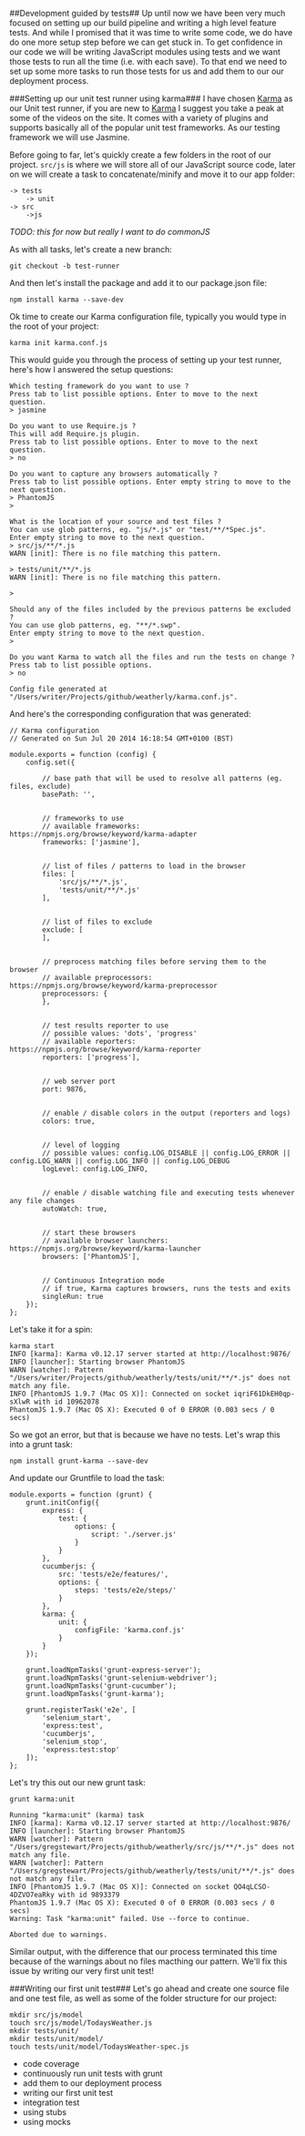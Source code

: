 ##Development guided by tests##
Up until now we have been very much focused on setting up our build pipeline and writing a high level feature tests. And while I promised that it was time to write some code, we do have do one more setup step before we can get stuck in. To get confidence in our code we will be writing JavaScript modules using tests and we want those tests to run all the time (i.e. with each save). To that end we need to set up some more tasks to run those tests for us and add them to our our deployment process. 

###Setting up our unit test runner using karma###
I have chosen [Karma](https://www.npmjs.org/package/karma) as our Unit test runner, if you are new to [Karma](http://karma-runner.github.io/) I suggest you take a peak at some of the videos on the site. It comes with a variety of plugins and supports basically all of the popular unit test frameworks. As our testing framework we will use Jasmine.

Before going to far, let's quickly create a few folders in the root of our project. `src/js` is where we will store all of our JavaScript source code, later on we will create a task to concatenate/minify and move it to our app folder:

	-> tests
		-> unit
	-> src
		->js
		
_TODO: this for now but really I want to do commonJS_		

As with all tasks, let's create a new branch:

	git checkout -b test-runner
	
And then let's install the package and add it to our package.json file:

	npm install karma --save-dev
	
Ok time to create our Karma configuration file, typically you would type in the root of your project:

	karma init karma.conf.js

This would guide you through the process of setting up your test runner, here's how I answered the setup questions:

	Which testing framework do you want to use ?
	Press tab to list possible options. Enter to move to the next question.
	> jasmine

	Do you want to use Require.js ?
	This will add Require.js plugin.
	Press tab to list possible options. Enter to move to the next question.
	> no

	Do you want to capture any browsers automatically ?
	Press tab to list possible options. Enter empty string to move to the next question.
	> PhantomJS
	> 

	What is the location of your source and test files ?
	You can use glob patterns, eg. "js/*.js" or "test/**/*Spec.js".
	Enter empty string to move to the next question.
	> src/js/**/*.js
	WARN [init]: There is no file matching this pattern.

	> tests/unit/**/*.js
	WARN [init]: There is no file matching this pattern.

	> 

	Should any of the files included by the previous patterns be excluded ?
	You can use glob patterns, eg. "**/*.swp".
	Enter empty string to move to the next question.
	> 

	Do you want Karma to watch all the files and run the tests on change ?
	Press tab to list possible options.
	> no

	Config file generated at "/Users/writer/Projects/github/weatherly/karma.conf.js".

And here's the corresponding configuration that was generated:

    // Karma configuration
    // Generated on Sun Jul 20 2014 16:18:54 GMT+0100 (BST)
    
    module.exports = function (config) {
        config.set({
    
            // base path that will be used to resolve all patterns (eg. files, exclude)
            basePath: '',
    
    
            // frameworks to use
            // available frameworks: https://npmjs.org/browse/keyword/karma-adapter
            frameworks: ['jasmine'],
    
    
            // list of files / patterns to load in the browser
            files: [
                'src/js/**/*.js',
                'tests/unit/**/*.js'
            ],
    
    
            // list of files to exclude
            exclude: [
            ],
    
    
            // preprocess matching files before serving them to the browser
            // available preprocessors: https://npmjs.org/browse/keyword/karma-preprocessor
            preprocessors: {
            },
    
    
            // test results reporter to use
            // possible values: 'dots', 'progress'
            // available reporters: https://npmjs.org/browse/keyword/karma-reporter
            reporters: ['progress'],
    
    
            // web server port
            port: 9876,
    
    
            // enable / disable colors in the output (reporters and logs)
            colors: true,
    
    
            // level of logging
            // possible values: config.LOG_DISABLE || config.LOG_ERROR || config.LOG_WARN || config.LOG_INFO || config.LOG_DEBUG
            logLevel: config.LOG_INFO,
    
    
            // enable / disable watching file and executing tests whenever any file changes
            autoWatch: true,
    
    
            // start these browsers
            // available browser launchers: https://npmjs.org/browse/keyword/karma-launcher
            browsers: ['PhantomJS'],
    
    
            // Continuous Integration mode
            // if true, Karma captures browsers, runs the tests and exits
            singleRun: true
        });
    };

Let's take it for a spin:

	karma start
	INFO [karma]: Karma v0.12.17 server started at http://localhost:9876/
	INFO [launcher]: Starting browser PhantomJS
	WARN [watcher]: Pattern "/Users/writer/Projects/github/weatherly/tests/unit/**/*.js" does not match any file.
	INFO [PhantomJS 1.9.7 (Mac OS X)]: Connected on socket iqriF61DkEH0qp-sXlwR with id 10962078
	PhantomJS 1.9.7 (Mac OS X): Executed 0 of 0 ERROR (0.003 secs / 0 secs)

So we got an error, but that is because we have no tests. Let's wrap this into a grunt task:

	npm install grunt-karma --save-dev

And update our Gruntfile to load the task:

	module.exports = function (grunt) {
        grunt.initConfig({
            express: {
                test: {
                    options: {
                        script: './server.js'
                    }
                }
            },
            cucumberjs: {
                src: 'tests/e2e/features/',
                options: {
                    steps: 'tests/e2e/steps/'
                }
            },
            karma: {
                unit: {
                    configFile: 'karma.conf.js'
                }
            }
        });

        grunt.loadNpmTasks('grunt-express-server');
        grunt.loadNpmTasks('grunt-selenium-webdriver');
        grunt.loadNpmTasks('grunt-cucumber');
        grunt.loadNpmTasks('grunt-karma');

        grunt.registerTask('e2e', [
            'selenium_start',
            'express:test',
            'cucumberjs',
            'selenium_stop',
            'express:test:stop'
        ]);
    };

Let's try this out our new grunt task:
    
	grunt karma:unit
	
	Running "karma:unit" (karma) task
	INFO [karma]: Karma v0.12.17 server started at http://localhost:9876/
	INFO [launcher]: Starting browser PhantomJS
	WARN [watcher]: Pattern "/Users/gregstewart/Projects/github/weatherly/src/js/**/*.js" does not match any file.
	WARN [watcher]: Pattern "/Users/gregstewart/Projects/github/weatherly/tests/unit/**/*.js" does not match any file.
	INFO [PhantomJS 1.9.7 (Mac OS X)]: Connected on socket QO4qLCSO-4DZVO7eaRky with id 9893379
	PhantomJS 1.9.7 (Mac OS X): Executed 0 of 0 ERROR (0.003 secs / 0 secs)
	Warning: Task "karma:unit" failed. Use --force to continue.

	Aborted due to warnings.

Similar output, with the difference that our process terminated this time because of the warnings about no files macthing our pattern. We'll fix this issue by writing our very first unit test!

###Writing our first unit test### 
Let's go ahead and create one source file and one test file, as well as some of the folder structure for our project: 

	mkdir src/js/model
	touch src/js/model/TodaysWeather.js
	mkdir tests/unit/
	mkdir tests/unit/model/
	touch tests/unit/model/TodaysWeather-spec.js



 * code coverage
 * continuously run unit tests with grunt
 * add them to our deployment process
 * writing our first unit test
 * integration test
 * using stubs
 * using mocks